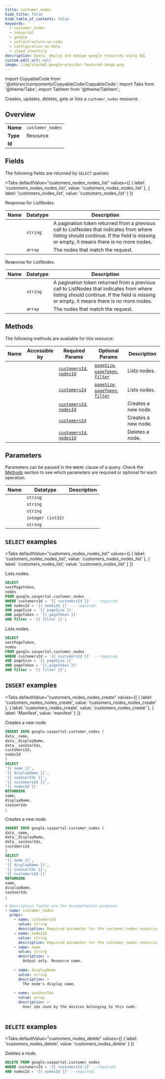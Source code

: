 ```yaml
--- 
title: customer_nodes
hide_title: false
hide_table_of_contents: false
keywords:
  - customer_nodes
  - sasportal
  - google
  - infrastructure-as-code
  - configuration-as-data
  - cloud inventory
description: Query, deploy and manage google resources using SQL
custom_edit_url: null
image: /img/stackql-google-provider-featured-image.png
---
```


import CopyableCode from '@site/src/components/CopyableCode/CopyableCode';
import Tabs from '@theme/Tabs';
import TabItem from '@theme/TabItem';

Creates, updates, deletes, gets or lists a <code>customer_nodes</code> resource.

## Overview
<table><tbody>
<tr><td><b>Name</b></td><td><code>customer_nodes</code></td></tr>
<tr><td><b>Type</b></td><td>Resource</td></tr>
<tr><td><b>Id</b></td><td><CopyableCode code="google.sasportal.customer_nodes" /></td></tr>
</tbody></table>

## Fields

The following fields are returned by `SELECT` queries:

<Tabs
    defaultValue="customers_nodes_nodes_list"
    values={[
        { label: 'customers_nodes_nodes_list', value: 'customers_nodes_nodes_list' },
        { label: 'customers_nodes_list', value: 'customers_nodes_list' }
    ]}
>
<TabItem value="customers_nodes_nodes_list">

Response for ListNodes.

<table>
<thead>
    <tr>
    <th>Name</th>
    <th>Datatype</th>
    <th>Description</th>
    </tr>
</thead>
<tbody>
<tr>
    <td><CopyableCode code="nextPageToken" /></td>
    <td><code>string</code></td>
    <td>A pagination token returned from a previous call to ListNodes that indicates from where listing should continue. If the field is missing or empty, it means there is no more nodes.</td>
</tr>
<tr>
    <td><CopyableCode code="nodes" /></td>
    <td><code>array</code></td>
    <td>The nodes that match the request.</td>
</tr>
</tbody>
</table>
</TabItem>
<TabItem value="customers_nodes_list">

Response for ListNodes.

<table>
<thead>
    <tr>
    <th>Name</th>
    <th>Datatype</th>
    <th>Description</th>
    </tr>
</thead>
<tbody>
<tr>
    <td><CopyableCode code="nextPageToken" /></td>
    <td><code>string</code></td>
    <td>A pagination token returned from a previous call to ListNodes that indicates from where listing should continue. If the field is missing or empty, it means there is no more nodes.</td>
</tr>
<tr>
    <td><CopyableCode code="nodes" /></td>
    <td><code>array</code></td>
    <td>The nodes that match the request.</td>
</tr>
</tbody>
</table>
</TabItem>
</Tabs>

## Methods

The following methods are available for this resource:

<table>
<thead>
    <tr>
    <th>Name</th>
    <th>Accessible by</th>
    <th>Required Params</th>
    <th>Optional Params</th>
    <th>Description</th>
    </tr>
</thead>
<tbody>
<tr>
    <td><a href="#customers_nodes_nodes_list"><CopyableCode code="customers_nodes_nodes_list" /></a></td>
    <td><CopyableCode code="select" /></td>
    <td><a href="#parameter-customersId"><code>customersId</code></a>, <a href="#parameter-nodesId"><code>nodesId</code></a></td>
    <td><a href="#parameter-pageSize"><code>pageSize</code></a>, <a href="#parameter-pageToken"><code>pageToken</code></a>, <a href="#parameter-filter"><code>filter</code></a></td>
    <td>Lists nodes.</td>
</tr>
<tr>
    <td><a href="#customers_nodes_list"><CopyableCode code="customers_nodes_list" /></a></td>
    <td><CopyableCode code="select" /></td>
    <td><a href="#parameter-customersId"><code>customersId</code></a></td>
    <td><a href="#parameter-pageSize"><code>pageSize</code></a>, <a href="#parameter-pageToken"><code>pageToken</code></a>, <a href="#parameter-filter"><code>filter</code></a></td>
    <td>Lists nodes.</td>
</tr>
<tr>
    <td><a href="#customers_nodes_nodes_create"><CopyableCode code="customers_nodes_nodes_create" /></a></td>
    <td><CopyableCode code="insert" /></td>
    <td><a href="#parameter-customersId"><code>customersId</code></a>, <a href="#parameter-nodesId"><code>nodesId</code></a></td>
    <td></td>
    <td>Creates a new node.</td>
</tr>
<tr>
    <td><a href="#customers_nodes_create"><CopyableCode code="customers_nodes_create" /></a></td>
    <td><CopyableCode code="insert" /></td>
    <td><a href="#parameter-customersId"><code>customersId</code></a></td>
    <td></td>
    <td>Creates a new node.</td>
</tr>
<tr>
    <td><a href="#customers_nodes_delete"><CopyableCode code="customers_nodes_delete" /></a></td>
    <td><CopyableCode code="delete" /></td>
    <td><a href="#parameter-customersId"><code>customersId</code></a>, <a href="#parameter-nodesId"><code>nodesId</code></a></td>
    <td></td>
    <td>Deletes a node.</td>
</tr>
</tbody>
</table>

## Parameters

Parameters can be passed in the `WHERE` clause of a query. Check the [Methods](#methods) section to see which parameters are required or optional for each operation.

<table>
<thead>
    <tr>
    <th>Name</th>
    <th>Datatype</th>
    <th>Description</th>
    </tr>
</thead>
<tbody>
<tr id="parameter-customersId">
    <td><CopyableCode code="customersId" /></td>
    <td><code>string</code></td>
    <td></td>
</tr>
<tr id="parameter-nodesId">
    <td><CopyableCode code="nodesId" /></td>
    <td><code>string</code></td>
    <td></td>
</tr>
<tr id="parameter-filter">
    <td><CopyableCode code="filter" /></td>
    <td><code>string</code></td>
    <td></td>
</tr>
<tr id="parameter-pageSize">
    <td><CopyableCode code="pageSize" /></td>
    <td><code>integer (int32)</code></td>
    <td></td>
</tr>
<tr id="parameter-pageToken">
    <td><CopyableCode code="pageToken" /></td>
    <td><code>string</code></td>
    <td></td>
</tr>
</tbody>
</table>

## `SELECT` examples

<Tabs
    defaultValue="customers_nodes_nodes_list"
    values={[
        { label: 'customers_nodes_nodes_list', value: 'customers_nodes_nodes_list' },
        { label: 'customers_nodes_list', value: 'customers_nodes_list' }
    ]}
>
<TabItem value="customers_nodes_nodes_list">

Lists nodes.

```sql
SELECT
nextPageToken,
nodes
FROM google.sasportal.customer_nodes
WHERE customersId = '{{ customersId }}' -- required
AND nodesId = '{{ nodesId }}' -- required
AND pageSize = '{{ pageSize }}'
AND pageToken = '{{ pageToken }}'
AND filter = '{{ filter }}';
```
</TabItem>
<TabItem value="customers_nodes_list">

Lists nodes.

```sql
SELECT
nextPageToken,
nodes
FROM google.sasportal.customer_nodes
WHERE customersId = '{{ customersId }}' -- required
AND pageSize = '{{ pageSize }}'
AND pageToken = '{{ pageToken }}'
AND filter = '{{ filter }}';
```
</TabItem>
</Tabs>


## `INSERT` examples

<Tabs
    defaultValue="customers_nodes_nodes_create"
    values={[
        { label: 'customers_nodes_nodes_create', value: 'customers_nodes_nodes_create' },
        { label: 'customers_nodes_create', value: 'customers_nodes_create' },
        { label: 'Manifest', value: 'manifest' }
    ]}
>
<TabItem value="customers_nodes_nodes_create">

Creates a new node.

```sql
INSERT INTO google.sasportal.customer_nodes (
data__name,
data__displayName,
data__sasUserIds,
customersId,
nodesId
)
SELECT 
'{{ name }}',
'{{ displayName }}',
'{{ sasUserIds }}',
'{{ customersId }}',
'{{ nodesId }}'
RETURNING
name,
displayName,
sasUserIds
;
```
</TabItem>
<TabItem value="customers_nodes_create">

Creates a new node.

```sql
INSERT INTO google.sasportal.customer_nodes (
data__name,
data__displayName,
data__sasUserIds,
customersId
)
SELECT 
'{{ name }}',
'{{ displayName }}',
'{{ sasUserIds }}',
'{{ customersId }}'
RETURNING
name,
displayName,
sasUserIds
;
```
</TabItem>
<TabItem value="manifest">

```yaml
# Description fields are for documentation purposes
- name: customer_nodes
  props:
    - name: customersId
      value: string
      description: Required parameter for the customer_nodes resource.
    - name: nodesId
      value: string
      description: Required parameter for the customer_nodes resource.
    - name: name
      value: string
      description: >
        Output only. Resource name.
        
    - name: displayName
      value: string
      description: >
        The node's display name.
        
    - name: sasUserIds
      value: array
      description: >
        User ids used by the devices belonging to this node.
        
```
</TabItem>
</Tabs>


## `DELETE` examples

<Tabs
    defaultValue="customers_nodes_delete"
    values={[
        { label: 'customers_nodes_delete', value: 'customers_nodes_delete' }
    ]}
>
<TabItem value="customers_nodes_delete">

Deletes a node.

```sql
DELETE FROM google.sasportal.customer_nodes
WHERE customersId = '{{ customersId }}' --required
AND nodesId = '{{ nodesId }}' --required;
```
</TabItem>
</Tabs>
